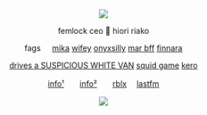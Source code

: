 &nbsp;
<div align="center">
 
![](https://komarev.com/ghpvc/?username=femIock&style=plastic&color=545454&label=_　🐝　　&base=9710)

<div>

<div align="center">

femlock ceo 🌸 hiori riako

fags⠀⠀[mika](https://github.com/social-tragedy) [wifey](https://github.com/milliona1re) [onyxsilly](https://github.com/undeadlost) [mar bff](https://github.com/HlRAKO) [finnara](https://github.com/fennebat)

[drives a SUSPICIOUS WHITE VAN](https://github.com/vanyamisa) [squid game](https://github.com/curetill) [kero](https://github.com/ruidannya)
<div>
 
[info¹](https://rentry.co/redirect)　　[info²](https://rentry.co/wrecked)　　[rblx](https://www.roblox.com/users/5809349077/profile) 　[lastfm](https://last.fm/user/femlock)
 
![](https://spotify-github-profile.kittinanx.com/api/view.svg?uid=314mkicxlkkdu2xbfq5sn4qlspni&cover_image=true&theme=natemoo-re&show_offline=true&background_color=121212&interchange=false&bar_color=1448c2&bar_color_cover=false)
<div>
